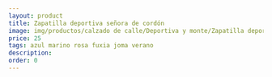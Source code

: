 ```yaml
---
layout: product
title: Zapatilla deportiva señora de cordón 
image: img/productos/calzado de calle/Deportiva y monte/Zapatilla deportiva señora de cordón =25 =azul marino rosa fuxia joma verano.webp
price: 25 
tags: azul marino rosa fuxia joma verano
description: 
order: 0
---
```

